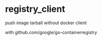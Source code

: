 # registry_client
push image tarball  without docker client  

with github.com/google/go-containerregistry
